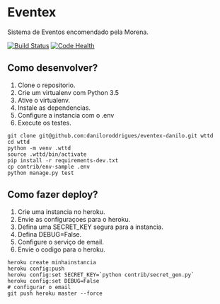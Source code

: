 # Eventex

Sistema de Eventos encomendado pela Morena.

[![Build Status](https://travis-ci.org/daniloroddrigues/eventex-danilo.svg?branch=master)](https://travis-ci.org/daniloroddrigues/eventex-danilo)
[![Code Health](https://landscape.io/github/daniloroddrigues/eventex-danilo/master/landscape.svg?style=flat)](https://landscape.io/github/daniloroddrigues/eventex-danilo/master)

## Como desenvolver?

1. Clone o repositorio.
2. Crie um virtualenv com Python 3.5
3. Ative o virtualenv.
4. Instale as dependencias.
5. Configure a instancia com o .env
6. Execute os testes.

```console
git clone git@github.com:daniloroddrigues/eventex-danilo.git wttd
cd wttd
python -m venv .wttd
source .wttd/bin/activate
pip install -r requirements-dev.txt
cp contrib/env-sample .env
python manage.py test
```

## Como fazer deploy?

1. Crie uma instancia no heroku.
2. Envie as configuraçoes para o heroku.
3. Defina uma SECRET_KEY segura para a instancia.
4. Defina DEBUG=False.
5. Configure o serviço de email.
6. Envie o codigo para o heroku.

```console
heroku create minhainstancia
heroku config:push
heroku config:set SECRET_KEY=`python contrib/secret_gen.py`
heroku config:set DEBUG=False
# configurar o email
git push heroku master --force
```